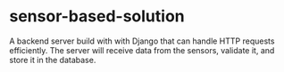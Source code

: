 # sensor-based-solution
A backend server build with with Django that can handle HTTP requests efficiently. The server will receive data from the sensors, validate it, and store it in the database.
